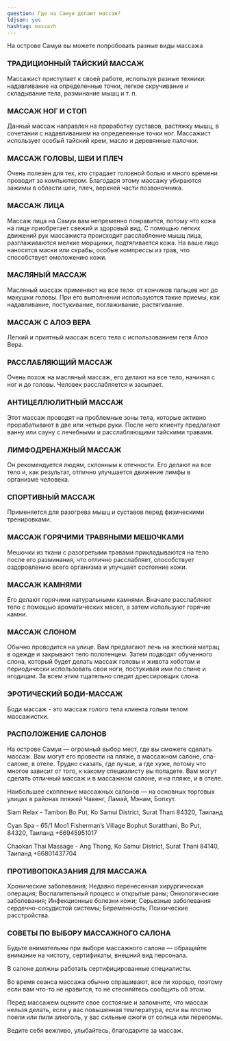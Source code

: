 ```yaml
---
question: Где на Самуи делают массаж?
ldjson: yes
hashtag: massazh
---
```


На острове Самуи вы можете попробовать разные виды массажа

### ТРАДИЦИОННЫЙ ТАЙСКИЙ МАССАЖ

Массажист приступает к своей работе, используя разные техники: надавливание на определенные точки, легкое скручивание и складывание тела, разминание мышц и т. п.

### МАССАЖ НОГ И СТОП

Данный массаж направлен на проработку суставов, растяжку мышц, в сочетании с надавливанием на определенные точки ног. Массажист использует особый тайский крем, масло и деревянные палочки.

### МАССАЖ ГОЛОВЫ, ШЕИ И ПЛЕЧ

Очень полезен для тех, кто страдает головной болью и много времени проводит за компьютером. Благодаря этому массажу убираются зажимы в области шеи, плеч, верхней части позвоночника.

### МАССАЖ ЛИЦА

Массаж лица на Самуи вам непременно понравится, потому что кожа на лице приобретает свежий и здоровый вид. С помощью легких движений рук массажиста происходит расслабление мышц лица, разглаживаются мелкие морщинки, подтягивается кожа. На ваше лицо наносятся маски или скрабы, особые компрессы из трав, что способствует омоложению кожи.

### МАСЛЯНЫЙ МАССАЖ

Масляный массаж применяют на все тело: от кончиков пальцев ног до макушки головы. При его выполнении используются такие приемы, как надавливание, постукивание, поглаживание, растягивание.

### МАССАЖ С АЛОЭ ВЕРА

Легкий и приятный массаж всего тела с использованием геля Алоэ Вера.

### РАССЛАБЛЯЮЩИЙ МАССАЖ

Очень похож на масляный массаж, его делают на все тело, начиная с ног и до головы. Человек расслабляется и засыпает.

### АНТИЦЕЛЛЮЛИТНЫЙ МАССАЖ

Этот массаж проводят на проблемные зоны тела, которые активно прорабатывают в две или четыре руки. После него клиенту предлагают ванну или сауну с лечебными и расслабляющими тайскими травами. 

### ЛИМФОДРЕНАЖНЫЙ МАССАЖ

Он рекомендуется людям, склонным к отечности. Его делают на все тело и, как результат, отлично улучшается движение лимфы в организме человека.

### СПОРТИВНЫЙ МАССАЖ

Применяется для разогрева мышц и суставов перед физическими тренировками.

### МАССАЖ ГОРЯЧИМИ ТРАВЯНЫМИ МЕШОЧКАМИ

 Мешочки из ткани с разогретыми травами прикладываются на тело после его разминания, что отлично расслабляет, способствует оздоровлению всего организма и улучшает состояние кожи.

### МАССАЖ КАМНЯМИ

Его делают горячими натуральными камнями. Вначале расслабляют тело с помощью ароматических масел, а затем используют горячие камни.

### МАССАЖ СЛОНОМ

Обычно проводится на улице. Вам предлагают лечь на жесткий матрац в одежде и закрывают тело полотенцем. Затем подводят обученного слона, который будет делать массаж головы и живота хоботом и периодически использовать свои ноги, постукивая ими по спине и ягодицам. За всем этим тщательно следит дрессировщик слона.

### ЭРОТИЧЕСКИЙ БОДИ-МАССАЖ

Боди массаж - это массаж голого тела клиента голым телом массажистки.

### РАСПОЛОЖЕНИЕ САЛОНОВ

На острове Самуи — огромный выбор мест, где вы сможете сделать массаж. Вам могут его провести на пляже, в массажном салоне, спа-салоне, в отеле. Трудно сказать, где лучше, а где хуже, потому что многое зависит от того, к какому специалисту вы попадете. Вам могут сделать отличный массаж и в массажном салоне, и на пляже, и в отеле.

Наибольшее скопление массажных салонов — на основных торговых улицах в районах пляжей Чавенг, Ламай, Мэнам, Бопхут.

Siam Relax - Tambon Bo Put, Ko Samui District, Surat Thani 84320, Таиланд

Cyan Spa - 65/1 Moo1 Fisherman’s Village Bophut Suratthani, Bo Put, 84320, Таиланд +66945951017

Chaokan Thai Massage - Ang Thong, Ko Samui District, Surat Thani 84140, Таиланд +66801437704

### ПРОТИВОПОКАЗАНИЯ ДЛЯ МАССАЖА

Хронические заболевания;
Недавно перенесенная хирургическая операция;
Воспалительный процесс и открытые раны;
Онкологические заболевания;
Инфекционные болезни кожи;
Серьезные заболевания сердечно-сосудистой системы;
Беременность;
Психические расстройства.

### СОВЕТЫ ПО ВЫБОРУ МАССАЖНОГО САЛОНА

Будьте внимательны при выборе массажного салона — обращайте внимание на чистоту, сертификаты, внешний вид персонала.

В салоне должны работать сертифицированные специалисты.

Во время сеанса массажа обычно спрашивают, все ли хорошо, поэтому если вам что-то не нравится, то не стесняйтесь сообщить об этом.

Перед массажем оцените свое состояние и запомните, что массаж нельзя делать, если у вас повышенная температура, если вы плотно поели или пили алкоголь, у вас сильные ожоги от солнца или переломы.

Ведите себя вежливо, улыбайтесь, благодарите за массаж.
